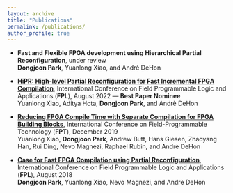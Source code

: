 ```yaml
---
layout: archive
title: "Publications"
permalink: /publications/
author_profile: true
---
```

- **Fast and Flexible FPGA development using Hierarchical Partial Reconfiguration**, under review \
**Dongjoon Park**, Yuanlong Xiao, and Andrè DeHon

- [**HiPR: High-level Partial Reconfiguration for Fast Incremental FPGA Compilation**](https://ic.ese.upenn.edu/pdf/hipr_fpl2022.pdf), International Conference on Field Programmable Logic and
Applications (**FPL**), August 2022 — **Best Paper Nominee** \
Yuanlong Xiao, Aditya Hota, **Dongjoon Park**, and Andrè DeHon

- [**Reducing FPGA Compile Time with Separate Compilation for FPGA Building Blocks**](http://ic.ese.upenn.edu/pdf/prflow_fpt2019.pdf), International Conference on Field-Programmable Technology (**FPT**), December 2019 \
Yuanlong Xiao, **Dongjoon Park**, Andrew Butt, Hans Giesen, Zhaoyang Han, Rui Ding, Nevo Magnezi, Raphael Rubin, and Andrè DeHon 

- [**Case for Fast FPGA Compilation using Partial Reconfiguration**](http://kalman.mee.tcd.ie/fpl2018/content/pdfs/FPL2018-43iDzVTplcpussvbfIaaHz/grXMmINHFYK2CULuEMkaz/5GLdEAh3KffacB9GvhInYI.pdf), International Conference on Field Programmable Logic and
Applications (**FPL**), August 2018 \
**Dongjoon Park**, Yuanlong Xiao, Nevo Magnezi, and Andrè DeHon
